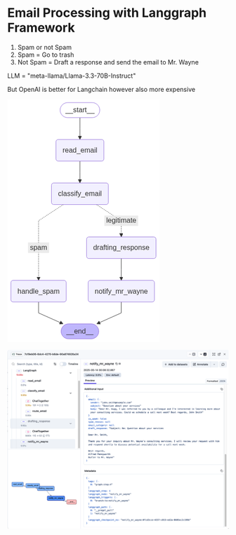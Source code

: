 # Email Processing with Langgraph Framework
1. Spam or not Spam
2. Spam = Go to trash
3. Not Spam = Draft a response and send the email to Mr. Wayne

LLM = "meta-llama/Llama-3.3-70B-Instruct"

But OpenAI is better for Langchain however also more expensive

![compiled_graph](./compiled_graph.png)

![langfuse](./langfuse.png)
